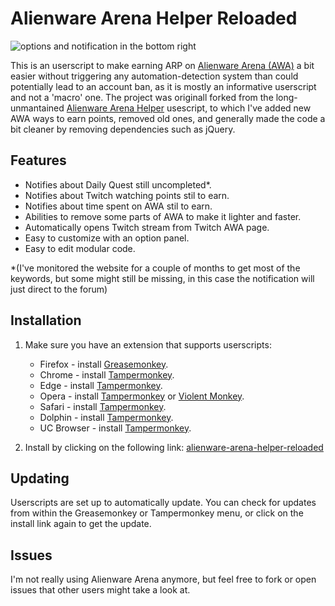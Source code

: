 # Alienware Arena Helper Reloaded

![options and notification in the bottom right](https://github.com/marcodallagatta/userscripts/blob/main/alienware-arena-helper-reloaded/options.jpg?raw=true)


This is an userscript to make earning ARP on [Alienware Arena (AWA)](https://www.alienwarearena.com/) a bit easier without triggering any automation-detection system than could potentially lead to an account ban, as it is mostly an informative userscript and not a 'macro' one. The project was originall forked from the long-unmantained [Alienware Arena Helper](https://github.com/thomas-ashcraft/alienware_arena_helper) usescript, to which I've added new AWA ways to earn points, removed old ones, and generally made the code a bit cleaner by removing dependencies such as jQuery.

## Features

- Notifies about Daily Quest still uncompleted*.
- Notifies about Twitch watching points stil to earn.
- Notifies about time spent on AWA stil to earn.
- Abilities to remove some parts of AWA to make it lighter and faster.
- Automatically opens Twitch stream from Twitch AWA page.
- Easy to customize with an option panel.
- Easy to edit modular code.

*(I've monitored the website for a couple of months to get most of the keywords, but some might still be missing, in this case the notification will just direct to the forum)

## Installation

1. Make sure you have an extension that supports userscripts:

   - Firefox - install [Greasemonkey](https://addons.mozilla.org/en-US/firefox/addon/greasemonkey/).
   - Chrome - install [Tampermonkey](https://tampermonkey.net/?ext=dhdg&browser=chrome).
   - Edge - install [Tampermonkey](https://www.tampermonkey.net/?ext=dhdg&browser=edge).
   - Opera - install [Tampermonkey](https://tampermonkey.net/?ext=dhdg&browser=opera) or [Violent Monkey](https://addons.opera.com/en/extensions/details/violent-monkey/).
   - Safari - install [Tampermonkey](https://tampermonkey.net/?ext=dhdg&browser=safari).
   - Dolphin - install [Tampermonkey](https://tampermonkey.net/?ext=dhdg&browser=dolphin).
   - UC Browser - install [Tampermonkey](https://tampermonkey.net/?ext=dhdg&browser=ucweb).

2. Install by clicking on the following link: [alienware-arena-helper-reloaded](https://github.com/marcodallagatta/userscripts/raw/main/alienware-arena-helper-reloaded/alienwarearena_helper.user.js)

## Updating

Userscripts are set up to automatically update. You can check for updates from within the Greasemonkey or Tampermonkey menu, or click on the install link again to get the update.

## Issues

I'm not really using Alienware Arena anymore, but feel free to fork or open issues that other users might take a look at.

